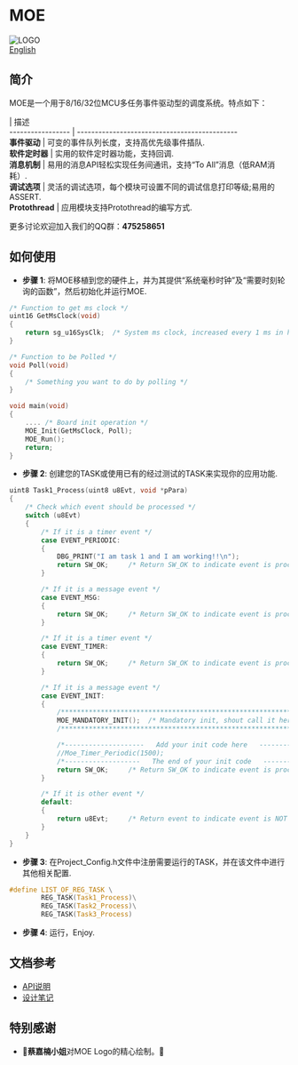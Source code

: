 # MOE   
![LOGO](https://github.com/ianhom/MOE/blob/master/Documents/Pic/MOE_logo_V0_1e.png?raw=true)   
[English](https://github.com/ianhom/MOE/blob/master/README.md) 
## 简介
MOE是一个用于8/16/32位MCU多任务事件驱动型的调度系统。特点如下：   

 | 描述     
----------------- | ---------------------------------------------   
**事件驱动** | 可变的事件队列长度，支持高优先级事件插队.   
**软件定时器** | 实用的软件定时器功能，支持回调.   
**消息机制** | 易用的消息API轻松实现任务间通讯，支持“To All”消息（低RAM消耗）.   
**调试选项** | 灵活的调试选项，每个模块可设置不同的调试信息打印等级;易用的ASSERT.  
**Protothread** | 应用模块支持Protothread的编写方式.

更多讨论欢迎加入我们的QQ群：**475258651**

## 如何使用
- **步骤 1**: 将MOE移植到您的硬件上，并为其提供“系统毫秒时钟”及“需要时刻轮询的函数”，然后初始化并运行MOE.      
```c
/* Function to get ms clock */
uint16 GetMsClock(void)
{
    return sg_u16SysClk;  /* System ms clock, increased every 1 ms in hardware timer interrupt */
}

/* Function to be Polled */
void Poll(void)
{
    /* Something you want to do by polling */
}

void main(void)
{
    .... /* Board init operation */
    MOE_Init(GetMsClock, Poll);
    MOE_Run(); 
    return;
}
```
- **步骤 2**: 创建您的TASK或使用已有的经过测试的TASK来实现你的应用功能.  
```c
uint8 Task1_Process(uint8 u8Evt, void *pPara)
{   
    /* Check which event should be processed */
    switch (u8Evt)
    {
        /* If it is a timer event */
        case EVENT_PERIODIC:       
        {
            DBG_PRINT("I am task 1 and I am working!!\n");
            return SW_OK;     /* Return SW_OK to indicate event is processed */
        }

        /* If it is a message event */
        case EVENT_MSG:       
        {
            return SW_OK;     /* Return SW_OK to indicate event is processed */
        }

        /* If it is a timer event */
        case EVENT_TIMER:       
        {         
            return SW_OK;     /* Return SW_OK to indicate event is processed */
        }

        /* If it is a message event */
        case EVENT_INIT:       
        {
            /******************************************************************/
            MOE_MANDATORY_INIT();  /* Mandatory init, shout call it here only */
            /******************************************************************/

            /*--------------------   Add your init code here   ----------------------*/
            //Moe_Timer_Periodic(1500);
            /*-------------------   The end of your init code   ---------------------*/
            return SW_OK;     /* Return SW_OK to indicate event is processed */
        }

        /* If it is other event */
        default:       
        {
            return u8Evt;     /* Return event to indicate event is NOT processed */
        }
    }
}
```
- **步骤 3**: 在Project_Config.h文件中注册需要运行的TASK，并在该文件中进行其他相关配置.   
```c
#define LIST_OF_REG_TASK \
        REG_TASK(Task1_Process)\
        REG_TASK(Task2_Process)\
        REG_TASK(Task3_Process)
```
- **步骤 4**: 运行，Enjoy.   

## 文档参考
 - [API说明](https://github.com/ianhom/MOE/blob/master/Documents/API_Description_Chinese.md)    
 - [设计笔记](https://github.com/ianhom/MOE/blob/master/Documents/Design_Record.md)    
 
## 特别感谢
- :tada:**蔡嘉楠小姐**对MOE Logo的精心绘制。:tada:
